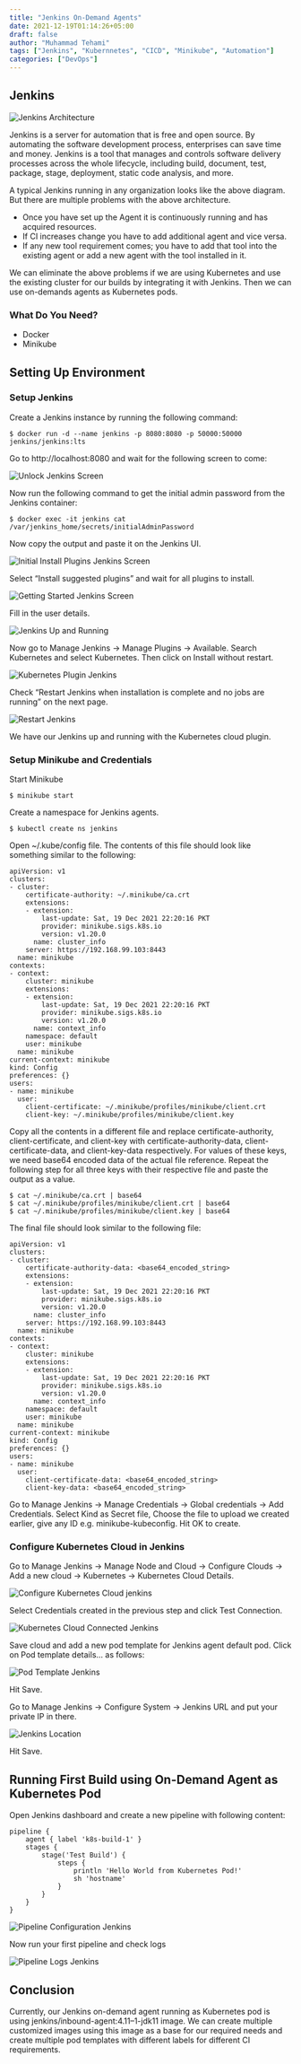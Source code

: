 ```yaml
---
title: "Jenkins On-Demand Agents"
date: 2021-12-19T01:14:26+05:00
draft: false
author: "Muhammad Tehami"
tags: ["Jenkins", "Kubernnetes", "CICD", "Minikube", "Automation"]
categories: ["DevOps"]
---
```


## Jenkins

![Jenkins Architecture](/images/posts/post_4/jenkins-architecture.png)

Jenkins is a server for automation that is free and open source. By automating the software development process, enterprises can save time and money. Jenkins is a tool that manages and controls software delivery processes across the whole lifecycle, including build, document, test, package, stage, deployment, static code analysis, and more.


A typical Jenkins running in any organization looks like the above diagram. But there are multiple problems with the above architecture.

* Once you have set up the Agent it is continuously running and has acquired resources.
* If CI increases change you have to add additional agent and vice versa.
* If any new tool requirement comes; you have to add that tool into the existing agent or add a new agent with the tool installed in it.

We can eliminate the above problems if we are using Kubernetes and use the existing cluster for our builds by integrating it with Jenkins. Then we can use on-demands agents as Kubernetes pods.

### What Do You Need?

* Docker
* Minikube

## Setting Up Environment

### Setup Jenkins

Create a Jenkins instance by running the following command:

```
$ docker run -d --name jenkins -p 8080:8080 -p 50000:50000 jenkins/jenkins:lts
```

Go to http://localhost:8080 and wait for the following screen to come:

![Unlock Jenkins Screen](/images/posts/post_4/unlock-jenkins.png)

Now run the following command to get the initial admin password from the Jenkins container:

```
$ docker exec -it jenkins cat /var/jenkins_home/secrets/initialAdminPassword
```

Now copy the output and paste it on the Jenkins UI.

![Initial Install Plugins Jenkins Screen](/images/posts/post_4/install-plugins-jenkins.png)

Select “Install suggested plugins” and wait for all plugins to install.

![Getting Started Jenkins Screen](/images/posts/post_4/getting-started-jenkins.png)

Fill in the user details.

![Jenkins Up and Running](/images/posts/post_4/jenkins-up-and-running.png)

Now go to Manage Jenkins -> Manage Plugins -> Available. Search Kubernetes and select Kubernetes. Then click on Install without restart.

![Kubernetes Plugin Jenkins](/images/posts/post_4/kubernetes-plugin-jenkins.png)

Check “Restart Jenkins when installation is complete and no jobs are running” on the next page.

![Restart Jenkins](/images/posts/post_4/restart-jenkins.png)

We have our Jenkins up and running with the Kubernetes cloud plugin.

### Setup Minikube and Credentials

Start Minikube

```
$ minikube start
```

Create a namespace for Jenkins agents.

```
$ kubectl create ns jenkins
```

Open ~/.kube/config file. The contents of this file should look like something similar to the following:

```
apiVersion: v1
clusters:
- cluster:
    certificate-authority: ~/.minikube/ca.crt
    extensions:
    - extension:
        last-update: Sat, 19 Dec 2021 22:20:16 PKT
        provider: minikube.sigs.k8s.io
        version: v1.20.0
      name: cluster_info
    server: https://192.168.99.103:8443
  name: minikube
contexts:
- context:
    cluster: minikube
    extensions:
    - extension:
        last-update: Sat, 19 Dec 2021 22:20:16 PKT
        provider: minikube.sigs.k8s.io
        version: v1.20.0
      name: context_info
    namespace: default
    user: minikube
  name: minikube
current-context: minikube
kind: Config
preferences: {}
users:
- name: minikube
  user:
    client-certificate: ~/.minikube/profiles/minikube/client.crt
    client-key: ~/.minikube/profiles/minikube/client.key
```

Copy all the contents in a different file and replace certificate-authority, client-certificate, and client-key with certificate-authority-data, client-certificate-data, and client-key-data respectively. For values of these keys, we need base64 encoded data of the actual file reference. Repeat the following step for all three keys with their respective file and paste the output as a value.

```
$ cat ~/.minikube/ca.crt | base64
$ cat ~/.minikube/profiles/minikube/client.crt | base64
$ cat ~/.minikube/profiles/minikube/client.key | base64
```

The final file should look similar to the following file:

```
apiVersion: v1
clusters:
- cluster:
    certificate-authority-data: <base64_encoded_string>
    extensions:
    - extension:
        last-update: Sat, 19 Dec 2021 22:20:16 PKT
        provider: minikube.sigs.k8s.io
        version: v1.20.0
      name: cluster_info
    server: https://192.168.99.103:8443
  name: minikube
contexts:
- context:
    cluster: minikube
    extensions:
    - extension:
        last-update: Sat, 19 Dec 2021 22:20:16 PKT
        provider: minikube.sigs.k8s.io
        version: v1.20.0
      name: context_info
    namespace: default
    user: minikube
  name: minikube
current-context: minikube
kind: Config
preferences: {}
users:
- name: minikube
  user:
    client-certificate-data: <base64_encoded_string>
    client-key-data: <base64_encoded_string>
```

Go to Manage Jenkins -> Manage Credentials -> Global credentials -> Add Credentials. Select Kind as Secret file, Choose the file to upload we created earlier, give any ID e.g. minikube-kubeconfig. Hit OK to create.

### Configure Kubernetes Cloud in Jenkins

Go to Manage Jenkins -> Manage Node and Cloud -> Configure Clouds -> Add a new cloud -> Kubernetes -> Kubernetes Cloud Details.

![Configure Kubernetes Cloud jenkins](/images/posts/post_4/configure-kubernetes-cloud-jenkins.png)

Select Credentials created in the previous step and click Test Connection.

![Kubernetes Cloud Connected Jenkins](/images/posts/post_4/kubernetes-cloud-connected-jenkins.png)

Save cloud and add a new pod template for Jenkins agent default pod. Click on Pod template details… as follows:

![Pod Template Jenkins](/images/posts/post_4/pod-template-jenkins.png)

Hit Save.

Go to Manage Jenkins -> Configure System -> Jenkins URL and put your private IP in there.

![Jenkins Location](/images/posts/post_4/jenkins-location.png)

Hit Save.

## Running First Build using On-Demand Agent as Kubernetes Pod

Open Jenkins dashboard and create a new pipeline with following content:

```
pipeline {
    agent { label 'k8s-build-1' }
    stages {
        stage('Test Build') { 
            steps {
                println 'Hello World from Kubernetes Pod!'
                sh 'hostname'
            }
        }
    }
}
```

![Pipeline Configuration Jenkins](/images/posts/post_4/pipeline-configuration-jenkins.png)

Now run your first pipeline and check logs

![Pipeline Logs Jenkins](/images/posts/post_4/pipeline-logs-jenkins.png)

## Conclusion

Currently, our Jenkins on-demand agent running as Kubernetes pod is using jenkins/inbound-agent:4.11–1-jdk11 image. We can create multiple customized images using this image as a base for our required needs and create multiple pod templates with different labels for different CI requirements.

